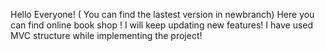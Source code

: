 Hello Everyone! ( You can find the lastest version in newbranch)
Here you can find online book shop ! I will keep updating new features!
I have used MVC structure while implementing the project!
